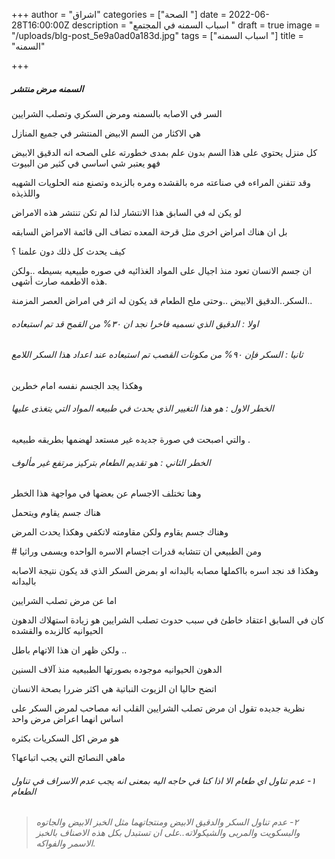 +++
author = "اشراق"
categories = ["الصحة "]
date = 2022-06-28T16:00:00Z
description = "اسباب السمنه في المجتمع "
draft = true
image = "/uploads/blg-post_5e9a0ad0a183d.jpg"
tags = ["اسباب السمنه "]
title = "السمنه"

+++
##### السمنه مرض منتشر 

السر في الاصابه بالسمنه ومرض السكري وتصلب الشرايين 

هي الاكثار من السم الابيض المنتشر في جميع المنازل 

كل منزل يحتوي على هذا السم بدون علم بمدى خطورته على الصحه انه الدقيق الابيض فهو يعتبر شي اساسي في كثير من البيوت 

وقد تتفنن المراءه في صناعته مره بالقشده ومره بالزبده وتصنع منه الحلويات الشهيه واللذيذه 

لو يكن له في السابق هذا الانتشار لذا لم تكن تنتشر هذه الامراض 

بل ان هناك امراض اخرى مثل قرحة المعده تضاف الى قائمة الامراض السابقه 

كيف يحدث كل ذلك دون علمنا ؟

ان جسم الانسان تعود منذ اجيال على المواد الغذائيه في صوره طبيعيه بسيطه ..ولكن هذه الاطعمه صارت أشهى. 

السكر..الدقيق الابيض ..وحتى ملح الطعام قد يكون له اثر في امراض العصر المزمنة..

###### اولا : الدقيق الذي نسميه فاخرا نجد ان ٣٠% من القمح قد تم استبعاده 

###### ثانيا : السكر فإن ٩٠% من مكونات القصب تم استبعاده عند اعداد هذا السكر اللامع 

وهكذا يجد الجسم نفسه امام خطرين 

###### الخطر الاول : هو هذا التغيير الذي يحدث في طبيعه المواد التي يتغذى عليها 

والتي اصبحت في صورة جديده غير مستعد لهضمها بطريقه طبيعيه .

###### الخطر الثاني : هو تقديم الطعام بتركيز مرتفع غير مألوف 

وهنا تختلف الاجسام عن بعضها في مواجهة هذا الخطر 

هناك جسم يقاوم ويتحمل 

وهناك جسم يقاوم ولكن مقاومته لاتكفي وهكذا يحدث المرض 

\# ومن الطبيعي ان تتشابه قدرات اجسام الاسره الواحده ويسمى وراثيا 

وهكذا قد نجد اسره بااكملها مصابه بالبدانه او بمرض السكر الذي قد يكون نتيجة الاصابه بالبدانه 

اما عن مرض تصلب الشرايين 

كان في السابق اعتقاد خاطئ في سبب حدوث تصلب الشرايين هو زيادة استهلاك الدهون الحيوانيه كالزبده والقشده 

ولكن ظهر ان هذا الاتهام باطل  ..  

الدهون الحيوانيه موجوده بصورتها الطبيعيه منذ آلاف السنين 

اتضح حاليا ان الزيوت النباتية هي اكثر ضررا بصحة الانسان 

نظرية جديده تقول ان مرض تصلب الشرايين القلب انه مصاحب لمرض السكر على اساس انهما اعراض مرض واحد 

هو مرض اكل السكريات بكثره 

ماهي النصائح التي يجب اتباعها؟

###### ١- عدم تناول اي طعام الا اذا كنا في حاجه اليه بمعنى انه يجب عدم الاسراف في تناول الطعام 

> ###### ٢- عدم تناول السكر والدقيق الابيض ومنتجاتهما مثل الخبز الابيض والجاتوه والبسكويت والمربى والشيكولاته..على ان تستبدل بكل هذه الاصناف بالخبز الاسمر والفواكه.